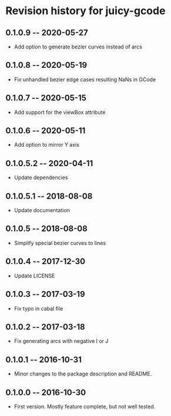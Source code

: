# Revision history for juicy-gcode

## 0.1.0.9 -- 2020-05-27

- Add option to generate bezier curves instead of arcs

## 0.1.0.8 -- 2020-05-19

- Fix unhandled bezier edge cases resulting NaNs in GCode

## 0.1.0.7 -- 2020-05-15

- Add support for the viewBox attribute

## 0.1.0.6 -- 2020-05-11

- Add option to mirror Y axis

## 0.1.0.5.2 -- 2020-04-11

- Update dependencies

## 0.1.0.5.1 -- 2018-08-08

- Update documentation

## 0.1.0.5 -- 2018-08-08

- Simplify special bezier curves to lines

## 0.1.0.4 -- 2017-12-30

- Update LICENSE

## 0.1.0.3 -- 2017-03-19

- Fix typo in cabal file

## 0.1.0.2 -- 2017-03-18

- Fix generating arcs with negative I or J

## 0.1.0.1 -- 2016-10-31

- Minor changes to the package description and README.

## 0.1.0.0 -- 2016-10-30

- First version. Mostly feature complete, but not well tested.
